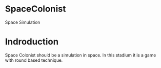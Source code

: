 # SpaceColonist
Space Simulation

# Indroduction
Space Colonist should be a simulation  in space. In this stadium it is a game with round based technique.
